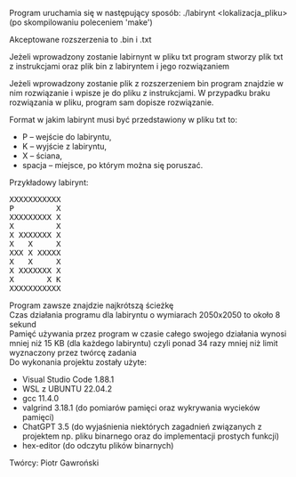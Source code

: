 Program uruchamia się w następujący sposób: ./labirynt <lokalizacja_pliku> (po skompilowaniu poleceniem 'make')

Akceptowane rozszerzenia to .bin i .txt

Jeżeli wprowadzony zostanie labirnynt w pliku txt program stworzy plik txt z instrukcjami oraz plik bin z labiryntem i jego rozwiązaniem

Jeżeli wprowadzony zostanie plik z rozszerzeniem bin program znajdzie w nim rozwiązanie i wpisze je do pliku z instrukcjami. W przypadku braku rozwiązania w pliku, program sam dopisze rozwiązanie.

Format w jakim labirynt musi być przedstawiony w pliku txt to:
* P –﻿ wejście do labiryntu,
* K ﻿–﻿ wyjście z labiryntu,﻿
* X ﻿– ściana,
* spacja ﻿– miejsce, po którym można się poruszać.  


Przykładowy labirynt:

<pre>
XXXXXXXXXXX
P         X
XXXXXXXXX X
X         X
X XXXXXXX X
X   X     X
XXX X XXXXX
X   X     X
X XXXXXXX X
X       X K
XXXXXXXXXXX
</pre>

Program zawsze znajdzie najkrótszą ścieżkę  
Czas działania programu dla labiryntu o wymiarach 2050x2050 to około 8 sekund  
Pamięć używania przez program w czasie całego swojego działania wynosi mniej niż 15 KB (dla każdego labiryntu) czyli ponad 34 razy mniej niż limit wyznaczony przez twórcę zadania  
Do wykonania projektu zostały użyte:
* Visual Studio Code 1.88.1
* WSL z UBUNTU 22.04.2
* gcc 11.4.0
* valgrind 3.18.1 (do pomiarów pamięci oraz wykrywania wycieków pamięci)
* ChatGPT 3.5 (do wyjaśnienia niektórych zagadnień związanych z projektem np. pliku binarnego oraz do implementacji prostych funkcji)
* hex-editor (do odczytu plików binarnych)

Twórcy: Piotr Gawroński


